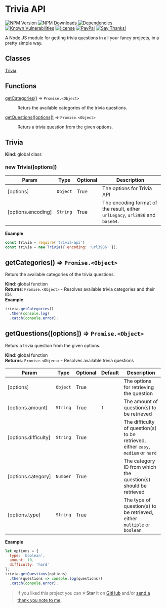 # Trivia API

[![NPM Version](https://img.shields.io/npm/v/trivia-api.svg?style=flat)](https://www.npmjs.com/package/trivia-api)
[![NPM Downloads](https://img.shields.io/npm/dt/trivia-api.svg?style=flat)](https://www.npmjs.com/package/trivia-api)
[![Dependencies](https://david-dm.org/k3rn31p4nic/node-trivia-api.svg)](https://david-dm.org/k3rn31p4nic/node-trivia-api)
[![Known Vulnerabilities](https://snyk.io/test/github/k3rn31p4nic/node-trivia-api/badge.svg)](https://snyk.io/test/github/k3rn31p4nic/node-trivia-api)
[![license](https://img.shields.io/github/license/k3rn31p4nic/node-trivia-api.svg)](LICENSE)
[![PayPal](https://img.shields.io/badge/donate-PayPal-003086.svg)](https://paypal.me/snkrsnkampa)
[![Say Thanks!](https://img.shields.io/badge/Say%20Thanks-!-1EAEDB.svg)](https://saythanks.io/to/k3rn31p4nic)  

A Node.JS module for getting trivia questions in all your fancy projects, in a pretty simple way.

## Classes

<dl>
<dt><a href="#Trivia">Trivia</a></dt>
<dd></dd>
</dl>

## Functions

<dl>
<dt><a href="#getCategories">getCategories()</a> ⇒ <code>Promise.&lt;Object&gt;</code></dt>
<dd><p>Returs the available categories of the trivia questions.</p>
</dd>
<dt><a href="#getQuestions">getQuestions([options])</a> ⇒ <code>Promise.&lt;Object&gt;</code></dt>
<dd><p>Returs a trivia question from the given options.</p>
</dd>
</dl>

<a name="Trivia"></a>

## Trivia
**Kind**: global class  
<a name="new_Trivia_new"></a>

### new Trivia([options])

| Param | Type | Optional | Description |
| --- | --- | --- | --- |
| [options] | <code>Object</code> | True | The options for Trivia API |
| [options.encoding] | <code>String</code> | True | The encoding format of the result, either `urlLegacy`, `url3986` and `base64`. |

**Example**  
```js
const Trivia = require('trivia-api')
const trivia = new Trivia({ encoding: 'url3986' });
```
<a name="getCategories"></a>

## getCategories() ⇒ <code>Promise.&lt;Object&gt;</code>
Returs the available categories of the trivia questions.

**Kind**: global function  
**Returns**: <code>Promise.&lt;Object&gt;</code> - Resolves available trivia categories and their IDs  
**Example**  
```js
trivia.getCategories()
  .then(console.log)
  .catch(console.error);
```
<a name="getQuestions"></a>

## getQuestions([options]) ⇒ <code>Promise.&lt;Object&gt;</code>
Returs a trivia question from the given options.

**Kind**: global function  
**Returns**: <code>Promise.&lt;Object&gt;</code> - Resolves available trivia questions  

| Param | Type | Optional | Default | Description |
| --- | --- | --- | --- | --- |
| [options] | <code>Object</code> | True |  | The options for retrieving the question |
| [options.amount] | <code>String</code> | True | <code>1</code> | The amount of question(s) to be retrieved |
| [options.difficulty] | <code>String</code> | True |  | The difficulty of question(s) to be retrieved, either `easy`, `medium` or `hard` |
| [options.category] | <code>Number</code> | True |  | The category ID from which the question(s) should be retrieved |
| [options.type] | <code>String</code> | True |  | The type of question(s) to be retrieved, either `multiple` or `boolean` |

**Example**  
```js
let options = {
  type: 'boolean',
  amount: 10,
  difficulty: 'hard'
};
trivia.getQuestions(options)
  .then(questions => console.log(questions))
  .catch(console.error);
```

> If you liked this project you can **⭐ Star** it on
> [GitHub](https://github.com/k3rn31p4nic/node-trivia-api) and/or
> [send a thank you note to me](https://saythanks.io/to/k3rn31p4nic).  
